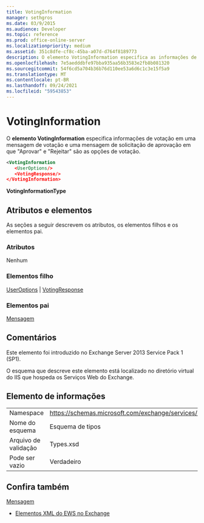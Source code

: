 ```yaml
---
title: VotingInformation
manager: sethgros
ms.date: 03/9/2015
ms.audience: Developer
ms.topic: reference
ms.prod: office-online-server
ms.localizationpriority: medium
ms.assetid: 351c8dfe-cf8c-45ba-a07d-d764f8189773
description: O elemento VotingInformation especifica as informações de votação em uma mensagem de votação e a mensagem de solicitação de aprovação em queApproveandReject são as opções de votação.
ms.openlocfilehash: 7e5aedddbfe97bba935aa56b3583e2fb8b081320
ms.sourcegitcommit: 54f6cd5a704b36b76d110ee53a6d6c1c3e15f5a9
ms.translationtype: MT
ms.contentlocale: pt-BR
ms.lasthandoff: 09/24/2021
ms.locfileid: "59543853"
---
```

# <a name="votinginformation"></a>VotingInformation

O **elemento VotingInformation** especifica informações de votação em uma mensagem de votação e uma mensagem de solicitação de aprovação em que "Aprovar" e "Rejeitar" são as opções de votação. 
  
```XML
<VotingInformation
   <UserOptions/>
   <VotingResponse/>
</VotingInformation>
```

 **VotingInformationType**
## <a name="attributes-and-elements"></a>Atributos e elementos

As seções a seguir descrevem os atributos, os elementos filhos e os elementos pai.
  
### <a name="attributes"></a>Atributos

Nenhum
  
### <a name="child-elements"></a>Elementos filho

[UserOptions](useroptions.md)  |  [VotingResponse](votingresponse.md)
  
### <a name="parent-elements"></a>Elementos pai

[Mensagem](message-ex15websvcsotherref.md)
  
## <a name="remarks"></a>Comentários

Este elemento foi introduzido no Exchange Server 2013 Service Pack 1 (SP1).
  
O esquema que descreve este elemento está localizado no diretório virtual do IIS que hospeda os Serviços Web do Exchange.
  
## <a name="element-information"></a>Elemento de informações

|||
|:-----|:-----|
|Namespace  <br/> |https://schemas.microsoft.com/exchange/services/2006/types  <br/> |
|Nome do esquema  <br/> |Esquema de tipos  <br/> |
|Arquivo de validação  <br/> |Types.xsd  <br/> |
|Pode ser vazio  <br/> |Verdadeiro  <br/> |
   
## <a name="see-also"></a>Confira também



[Mensagem](message-ex15websvcsotherref.md)


- [Elementos XML do EWS no Exchange](ews-xml-elements-in-exchange.md)

